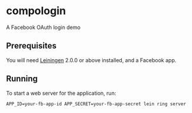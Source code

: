 # compologin

A Facebook OAuth login demo

## Prerequisites

You will need [Leiningen][] 2.0.0 or above installed, and a Facebook app.

[leiningen]: https://github.com/technomancy/leiningen

## Running

To start a web server for the application, run:

    APP_ID=your-fb-app-id APP_SECRET=your-fb-app-secret lein ring server
